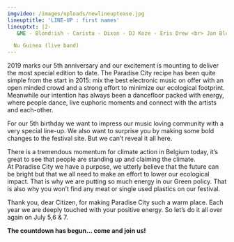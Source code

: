 ```yaml
---
imgvideo: /images/uploads/newlineuptease.jpg
lineuptitle: 'LINE-UP : first names'
lineuptxt: |2-
   &ME - Blond:ish - Carista - Dixon - DJ Koze - Eris Drew <br> Jan Blomqvist & Band - John Talabot - Mim Suleiman & Esa<br> Mind Against - Motor City Drum Ensemble<br>

  Nu Guinea (live band)
---
```

2019 marks our 5th anniversary and our excitement is mounting
to deliver the most special edition to date. The Paradise City
recipe has been quite simple from the start in 2015: mix the
best electronic music on offer with an open minded crowd and a
strong effort to minimize our ecological footprint. Meanwhile
our intention has always been a dancefloor packed with energy,
where people dance, live euphoric moments and connect with
the artists and each-other.

For our 5th birthday we want to impress our music loving
community with a very special line-up. We also want to surprise
you by making some bold changes to the festival site. But we
can’t reveal it all here.

There is a tremendous momentum for climate action in Belgium today,
it’s great to see that people are standing up and claiming the climate.\
At Paradise City we have a purpose, we utterly believe that the
future can be bright but that we all need to make an effort to lower
our ecological impact. That is why we are putting so much energy in our Green policy.
That is also why you won’t find any meat or single used plastics on our festival.

Thank you, dear Citizen, for making Paradise City such a warm
place. Each year we are deeply touched with your positive energy.
So let’s do it all over again on July 5,6 & 7.

**The countdown has begun… come and join us!**
